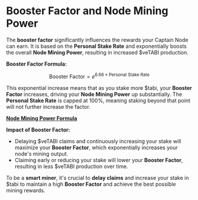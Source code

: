 # Booster Factor and Node Mining Power

The **booster factor** significantly influences the rewards your Captain Node can earn. It is based on the **Personal Stake Rate** and exponentially boosts the overall **Node Mining Power**, resulting in increased $veTABI production.

**Booster Factor Formula:**

$$
\text{Booster Factor} = e^{6.66 \times \text{Personal Stake Rate}}
$$

This exponential increase means that as you stake more $tabi, your **Booster Factor** increases, driving your **Node Mining Power** up substantially. The **Personal Stake Rate** is capped at 100%, meaning staking beyond that point will not further increase the factor.

[**Node Mining Power Formula**](booster-factor-and-node-mining-power.md#mining-reward-calculation-logic)

**Impact of Booster Factor:**

* Delaying $veTABI claims and continuously increasing your stake will maximize your **Booster Factor**, which exponentially increases your node's mining output.
* Claiming early or reducing your stake will lower your **Booster Factor**, resulting in less $veTABI production over time.

To be a **smart miner**, it's crucial to **delay claims** and increase your stake in $tabi to maintain a high **Booster Factor** and achieve the best possible mining rewards.
